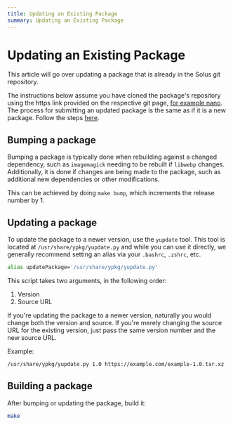 ```yaml
---
title: Updating an Existing Package
summary: Updating an Existing Package
---
```


# Updating an Existing Package

This article will go over updating a package that is already in the Solus git repository.

The instructions below assume you have cloned the package's repository using the https link provided on the respective git page, [for example nano](https://github.com/solus-packages/nano). The process for submitting an updated package is the same as if it is a new package. Follow the steps [here](/docs/packaging/submitting-a-package).

## Bumping a package

Bumping a package is typically done when rebuilding against a changed dependency, such as `imagemagick` needing to be rebuilt if `libwebp` changes. Additionally, it is done if changes are being made to the package, such as additional new dependencies or other modifications.

This can be achieved by doing `make bump`, which increments the release number by 1.

## Updating a package

To update the package to a newer version, use the `yupdate` tool. This tool is located at `/usr/share/ypkg/yupdate.py` and while you can use it directly, we generally recommend setting an alias via your `.bashrc`, `.zshrc`, etc.

```bash
alias updatePackage='/usr/share/ypkg/yupdate.py'
```

This script takes two arguments, in the following order:

1. Version
2. Source URL

If you're updating the package to a newer version, naturally you would change both the version and source. If you're merely changing the source URL for the existing version, just pass the same version number and the new source URL.

Example:

```bash
/usr/share/ypkg/yupdate.py 1.0 https://example.com/example-1.0.tar.xz
```

## Building a package

After bumping or updating the package, build it:

```bash
make
```
